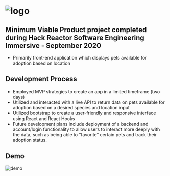 # ![logo](https://i.imgur.com/HKKo5ue.png)

## Minimum Viable Product project completed during Hack Reactor Software Engineering Immersive - September 2020
* Primarily front-end application which displays pets available for adoption based on location

## Development Process
* Employed MVP strategies to create an app in a limited timeframe (two days)
* Utilized and interacted with a live API to return data on pets available for adoption based on a desired species and location input
* Utilized bootstrap to create a user-friendly and responsive interface using React and React Hooks
* Future development plans include deployment of a backend and account/login functionality to allow users to interact more deeply with the data, such as being able to “favorite” certain pets and track their adoption status.

## Demo
![demo](https://github.com/andrewbinkard/petFinderMVP/blob/master/PetFinderDemo.gif)
